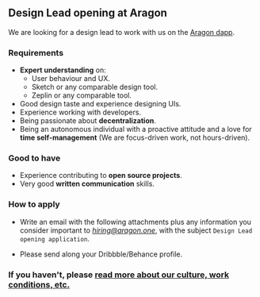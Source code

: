 ## Design Lead opening at Aragon

We are looking for a design lead to work with us on the [Aragon dapp](https://github.com/aragon/aragon).

### Requirements

- **Expert understanding** on:
  - User behaviour and UX.
  - Sketch or any comparable design tool.
  - Zeplin or any comparable tool.
- Good design taste and experience designing UIs.
- Experience working with developers.
- Being passionate about **decentralization**.
- Being an autonomous individual with a proactive attitude and a love for **time self-management** (We are focus-driven work, not hours-driven).

### Good to have

- Experience contributing to **open source projects**.
- Very good **written communication** skills.

### How to apply

- Write an email with the following attachments plus any information you consider important to *hiring@aragon.one*, with the subject `Design Lead opening application`.

- Please send along your Dribbble/Behance profile.

### If you haven't, please [read more about our culture, work conditions, etc.](../index.md)
